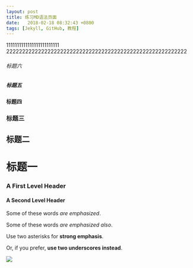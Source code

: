 ```yaml
---
layout: post
title: 练习MD语法页面
date:   2018-02-18 08:32:43 +0800
tags: [Jekyll, GitHub, 教程]
---
```

1111111111111111111111111  
222222222222222222222222222222222222222222222222222222222
###### 标题六
##### 标题五
#### 标题四
### 标题三
## 标题二
# 标题一

### A First Level Header   
#### A Second Level Header  

Some of these words *are emphasized*.

Some of these words _are emphasized also_.

Use two asterisks for **strong emphasis**.

Or, if you prefer, __use two underscores instead__.

![](/images/pexels-photo.jpg)


